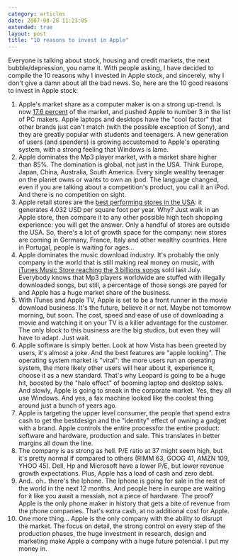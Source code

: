 ```yaml
---
category: articles
date: 2007-08-28 11:23:05
extended: true
layout: post
title: "10 reasons to invest in Apple"
---
```


<p>Everyone is talking about stock, housing and credit markets, the next bubble/depression, you name it. With people asking, I have decided to compile the 10 reasons why I invested in Apple stock, and sincerely, why I don't give a damn about all the bad news. So, here are the 10 good reasons to invest in Apple stock:</p>
<!--more-->
<ol><li>Apple's market share as a computer maker is on a strong up-trend. Is now <a href="http://www.pcworld.com/article/id,136257-c,macnotebooks/article.html">17.6 percent</a> of the market, and pushed Apple to number 3 in the list of PC makers. Apple laptops and desktops have the "cool factor" that other brands just can't match (with the possible exception of Sony), and they are greatly popular with students and teenagers. A new generation of users (and spenders) is growing accustomed to Apple's operating system, with a strong feeling that Windows is lame.</li><li>Apple dominates the Mp3 player market, with a market share higher than 85%. The domination is global, not just in the USA. Think Europe, Japan, China, Australia, South America. Every single wealthy teenager on the planet owns or wants to own an ipod. The language changed, even if you are talking about a competition's product, you call it an iPod. And there is no competition on sight.</li><li>Apple retail stores are the <a href="http://money.cnn.com/magazines/fortune/fortune_archive/2007/03/19/8402321/index.htm">best performing stores in the USA</a>: it generates 4.032 USD per square foot per year. Why? Just walk in an Apple store, then compare it to any other possible high tech shopping experience: you will get the answer. Only a handful of stores are outside the USA. So, there's a lot of growth space for the company: new stores are coming in Germany, France, Italy and other wealthy countries. Here in Portugal, people is waiting for ages...</li><li>Apple dominates the music download industry. It's probably the only company in the world that is still making real money on music, with <a href="http://www.apple.com/pr/library/2007/07/31itunes.html">iTunes Music Store reaching the 3 billions songs</a> sold last July. Everybody knows that Mp3 players worldwide are stuffed with illegally downloaded songs, but still, a percentage of those songs are payed for and Apple has a huge market share of the business.</li><li>With iTunes and Apple TV, Apple is set to be a front runner in the movie download business. It's the future, believe it or not. Maybe not tomorrow morning, but soon. The cost, speed and ease of use of downloading a movie and watching it on your TV is a killer advantage for the customer. The only block to this business are the big studios, but even they will have to adapt. Just wait.</li><li>Apple software is simply better. Look at how Vista has been greeted by users, it's almost a joke. And the best features are "apple looking". The operating system market is "viral": the more users run an operating system, the more likely other users will hear about it, experience it, choose it as a new standard. That's why Leopard is going to be a huge hit, boosted by the "halo effect" of booming laptop and desktop sales. And slowly, Apple is going to sneak in the corporate market. Yes, they all use Windows. And yes, a fax machine looked like the coolest thing around just a bunch of years ago.</li><li>Apple is targeting the upper level consumer, the people that spend extra cash to get the bestdesign and the "identity" effect of owning a gadget with a brand. Apple controls the entire processfor the entire product: software and hardware, production and sale. This translates in better margins all down the line.</li><li>The company is as strong as hell. P/E ratio at 37 might seem high, but it's pretty normal if compared to others (RIMM 63, GOOG 41, AMZN 109, YHOO 45). Dell, Hp and Microsoft have a lower P/E, but lower revenue growth expectations. Plus, Apple has a load of cash and zero debt.</li><li>And.. oh.. there's the Iphone. The Iphone is going for sale in the rest of the world in the next 12 months. And people here in europe are waiting for it like you await a messiah, not a piece of hardware. The proof? Apple is the only phone maker in history that gets a bite of revenue from the phone companies. That's extra cash, at no additional cost for Apple.</li><li>One more thing... Apple is the only company with the ability to disrupt the market. The focus on detail, the strong control on every step of the production phases, the huge investment in research, design and marketing make Apple a company with a huge future potencial. I put my money in.</li></ol>
